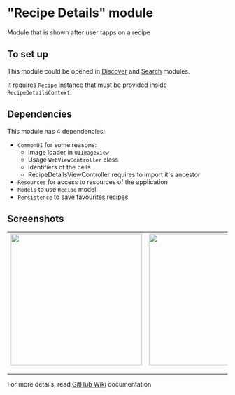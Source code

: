 # "Recipe Details" module

Module that is shown after user tapps on a recipe

## To set up

This module could be opened in [Discover](https://github.com/iCookbook/Discover) and [Search](https://github.com/iCookbook/Search) modules. 

It requires `Recipe` instance that must be provided inside `RecipeDetailsContext`.

## Dependencies

This module has 4 dependencies:

- `CommonUI` for some reasons:
    * Image loader in `UIImageView`
    * Usage `WebViewController` class
    * Identifiers of the cells
    * RecipeDetailsViewController requires to import it's ancestor
- `Resources` for access to resources of the application
- `Models` to use `Recipe` model
- `Persistence` to save favourites recipes

## Screenshots

| <img width=300 src="https://user-images.githubusercontent.com/60363270/200943946-6b736b4d-5516-4919-8dab-6abf6891488e.png"> | <img width=300 src="https://user-images.githubusercontent.com/60363270/200943981-b91e7a58-35d3-4cf4-90aa-e250d04e5572.png"> | <img width=300 src="https://user-images.githubusercontent.com/60363270/200944012-b6a73c53-7f3a-4f5b-bdd3-747830e338fc.png"> |
|---|---|---|

---

For more details, read [GitHub Wiki](https://github.com/iCookbook/RecipeDetails/wiki) documentation
